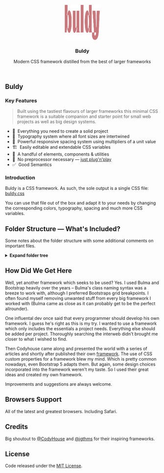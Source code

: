 <p align="center">
  <img src="./assets/logo.svg" alt="Logo of Buldy framework" width="114" height="114">
</p>

<h3 align="center">Buldy</h3>

<p align="center">
  Modern CSS framework distilled from the best of larger frameworks<br>
</p>

<br>

## Buldy

### Key Features

> Built using the tastiest flavours of larger frameworks this minimal CSS framework is a suitable companion and starter point for small web projects as well as big design systems.

- 🏸&nbsp; Everything you need to create a solid project
- 📖&nbsp; Typography system where all font sizes are intertwined
- 📐️&nbsp; Powerful responsive spacing system using multipliers of a unit value
- 🏗&nbsp; Easily editable and extendable CSS variables
- 🍱&nbsp; A handful of elements, components &amp; utilities
- 🎯&nbsp; No preprocessor necessary — [just plug'n'play](https://github.com/johannschopplich/buldy/blob/master/dist/buldy.css)
- ✅&nbsp; Good Semantics

### Introduction

Buldy is a CSS framework. As such, the sole output is a single CSS file: [buldy.css](https://github.com/johannschopplich/buldy/blob/master/dist/buldy.css)

You can use that file out of the box and adapt it to your needs by changing the corresponding colors, typography, spacing and much more CSS variables.

## Folder Structure — What's Included?

Some notes about the folder structure with some additional comments on important files.

<details>
<summary><b>Expand folder tree</b></summary>

```
buldy/scss/
|
|   # Core mixin configuration
├── config/
|   |
|   |   # Breakpoint viewport sizes & responsiveness helpers like `@media-breakpoint-above()`
|   ├── _breakpoints.scss
|   |
|   |   # Elegantly scales type and space without breakpoints
|   ├── _fluid-scales.scss
|   |
|   |   # Global Sass mixins for various components
|   └── _mixins.scss
|
|   # Main stem of the framework
├── base/
|   |
|   |   # Tiny CSS reset that covers the basics, may also be used standalone
|   |   # Built on top of Bootstrap's # [`reboot.scss`](https://github.com/twbs/bootstrap/blob/main/scss/_reboot.scss), Jeremy Thomas' (creator of Bulma) [`minireset.sass`](https://github.com/jgthms/minireset.css/blob/master/minireset.css)
|   |   # and Jonathan Neal's [`sanitize.css`](https://github.com/csstools/sanitize.css/blob/master/sanitize.css)
|   ├── resets.scss
|   |
|   |   # Fluid type and space scales, semantic color definitions, themes & more CSS variables
|   ├── variables.scss
|   |
|   |   # Scoped theme containers via `[data-theme]` 
|   ├── themes.scss
|   |
|   |   # Extends standalone resets with further generic opiniated styles
|   ├── generic.scss
|   |
|   |   # Support for `:focus-visible` polyfill
|   |   # See: https://github.com/WICG/focus-visible
|   └── accessibility.scss
|
|   # Design the structure of your webpage with these CSS classes
├── layout/
|   |
|   |   # Simple way to build responsive columns with Flexbox
|   ├── columns.scss
|   |
|   |   # Simple container to center content horizontally
|   ├── container.scss
|   |
|   |   # Simple container to divide your page into sections 
|   ├── section.scss
|   |
|   |   # Let elements flow vertically or horizontally
|   └── stack.scss
|
|   # Essential interface elements that only require a single CSS class
├── components/
|   |
|   |   # Container for fixed or auto-growing responsive embeds
|   ├── aspect-ratio.scss
|   |
|   |   # A colored box to contain other elements
|   ├── box.scss
|   |
|   |   # Buttons in different colors, sizes, and states
|   ├── button.scss
|   |
|   |   # Handle WYSIWYG generated content, where only HTML tags are available
|   ├── content.scss
|   |
|   |   # Basic indispensable form controls
|   ├── form.scss
|   |
|   |   # Classic modal overlay
|   ├── modal.scss
|   |
|   |   # Sass port of the [Raster Grid System](https://rsms.me/raster/) by Rasmus Andersson
|   ├── raster.scss
|   |
|   |   # Simple headings to add depth to your page
|   └── title.scss
|
|   # Modular helper classes to handle common layout tasks
├── helpers/
|   |
|   |   # Adds bottom gap to other `.block` elements
|   ├── block.scss
|   |
|   |   # Essentials
|   ├── miscellaneous.scss
|   |
|   |   # Hide content visually but make it available for screen readers
|   ├── screen-reader-only.scss
|   |
|   |   # Make any element clickable by stretching”a nested link
|   └── stretched-link.scss
|
|   # For faster mobile-friendly and responsive development
|   # Includes utility classes for showing, hiding, aligning, sizing and spacing content
├── utilities/
|   |
|   |   # Runner to create all utility classes from `utilities.scss`
|   ├── _api.scss
|   |
|   |   # The utility generator function
|   ├── _generator.scss
|   |
|   |   # Editable list to generate utilities programmatically
|   └── utilities.scss
|
|   # Main entry point
└── buldy.scss
```

</details>

## How Did We Get Here

Well, yet another framework which seeks to be used? Yes. I used Bulma and Bootstrap heavily over the years – Bulma's class naming syntax was a breeze to work with, although I preferred Bootstraps grid breakpoints. I often found myself removing unwanted stuff from every big framework I worked with (Bulma came as close as it can probably get to be the perfect allrounder).

One influental dev once said that every programmer should develop his own framework. I guess he's right as this is my try. I wanted to use a framework which only includes the essentials a project needs. Everything else should be added per project. Thoroughly searching the interweb didn't brought me closer to what I wished to find.

Then Codyhouse came along and presented the world with a series of articles and shortly after published their own [framework](https://github.com/CodyHouse/codyhouse-framework). The use of CSS custom properties for a framework blew my mind. Which is pretty common nowadays, even Bootstrap 5 adapts them. But again, some design choices incorporated into the framework weren't my taste. So I used their great ideas and created my own framework.

Improvements and suggestions are always welcome.

## Browsers Support

All of the latest and greatest browsers. Including Safari.

## Credits

Big shoutout to [@CodyHouse](https://github.com/CodyHouse) and [@jgthms](https://github.com/jgthms) for their inspiring frameworks.

## License

Code released under the [MIT License](https://github.com/johannschopplich/buldy/blob/master/LICENSE).
